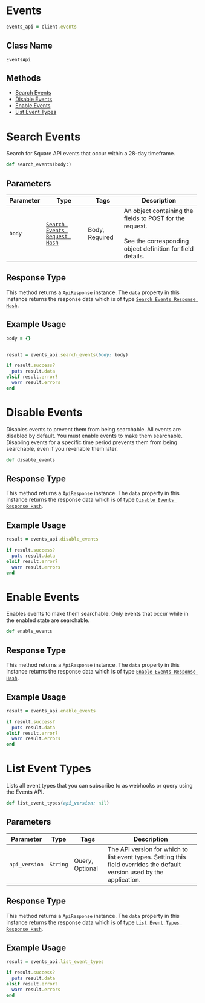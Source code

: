 # Events

```ruby
events_api = client.events
```

## Class Name

`EventsApi`

## Methods

* [Search Events](../../doc/api/events.md#search-events)
* [Disable Events](../../doc/api/events.md#disable-events)
* [Enable Events](../../doc/api/events.md#enable-events)
* [List Event Types](../../doc/api/events.md#list-event-types)


# Search Events

Search for Square API events that occur within a 28-day timeframe.

```ruby
def search_events(body:)
```

## Parameters

| Parameter | Type | Tags | Description |
|  --- | --- | --- | --- |
| `body` | [`Search Events Request Hash`](../../doc/models/search-events-request.md) | Body, Required | An object containing the fields to POST for the request.<br><br>See the corresponding object definition for field details. |

## Response Type

This method returns a `ApiResponse` instance. The `data` property in this instance returns the response data which is of type [`Search Events Response Hash`](../../doc/models/search-events-response.md).

## Example Usage

```ruby
body = {}


result = events_api.search_events(body: body)

if result.success?
  puts result.data
elsif result.error?
  warn result.errors
end
```


# Disable Events

Disables events to prevent them from being searchable.
All events are disabled by default. You must enable events to make them searchable.
Disabling events for a specific time period prevents them from being searchable, even if you re-enable them later.

```ruby
def disable_events
```

## Response Type

This method returns a `ApiResponse` instance. The `data` property in this instance returns the response data which is of type [`Disable Events Response Hash`](../../doc/models/disable-events-response.md).

## Example Usage

```ruby
result = events_api.disable_events

if result.success?
  puts result.data
elsif result.error?
  warn result.errors
end
```


# Enable Events

Enables events to make them searchable. Only events that occur while in the enabled state are searchable.

```ruby
def enable_events
```

## Response Type

This method returns a `ApiResponse` instance. The `data` property in this instance returns the response data which is of type [`Enable Events Response Hash`](../../doc/models/enable-events-response.md).

## Example Usage

```ruby
result = events_api.enable_events

if result.success?
  puts result.data
elsif result.error?
  warn result.errors
end
```


# List Event Types

Lists all event types that you can subscribe to as webhooks or query using the Events API.

```ruby
def list_event_types(api_version: nil)
```

## Parameters

| Parameter | Type | Tags | Description |
|  --- | --- | --- | --- |
| `api_version` | `String` | Query, Optional | The API version for which to list event types. Setting this field overrides the default version used by the application. |

## Response Type

This method returns a `ApiResponse` instance. The `data` property in this instance returns the response data which is of type [`List Event Types Response Hash`](../../doc/models/list-event-types-response.md).

## Example Usage

```ruby
result = events_api.list_event_types

if result.success?
  puts result.data
elsif result.error?
  warn result.errors
end
```

